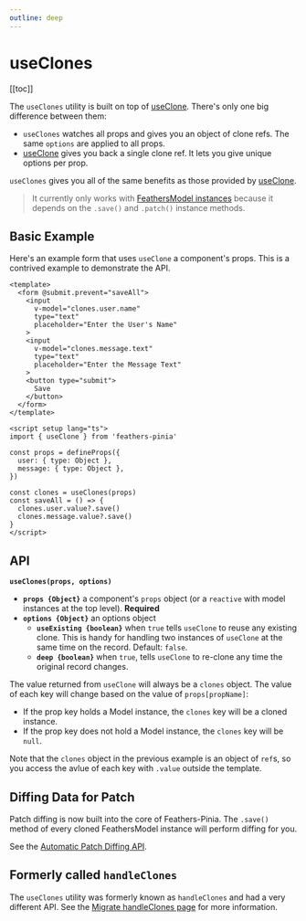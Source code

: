 ```yaml
---
outline: deep
---
```


<script setup>
import Badge from '../components/Badge.vue'
import pkg from '../../package.json'
import BlockQuote from '../components/BlockQuote.vue'
</script>

<div style="position: fixed; z-index: 1000; top: 2px; right: 2px;">
  <Badge :label="`v${pkg.version}`" />
</div>

# useClones

[[toc]]

The `useClones` utility is built on top of [useClone](/guide/use-clone). There's only one big difference between them:

- `useClones` watches all props and gives you an object of clone refs. The same `options` are applied to all props.
- [useClone](/guide/use-clone) gives you back a single clone ref. It lets you give unique options per prop.

`useClones` gives you all of the same benefits as those provided by [useClone](/guide/use-clone).

<BlockQuote label="FeathersModel Required">

It currently only works with [FeathersModel instances](/guide/use-feathers-model-instances) because it depends on the
`.save()` and `.patch()` instance methods.

</BlockQuote>

## Basic Example

Here's an example form that uses `useClone` a component's props. This is a contrived example to demonstrate the API.

```vue
<template>
  <form @submit.prevent="saveAll">
    <input
      v-model="clones.user.name"
      type="text"
      placeholder="Enter the User's Name"
    >
    <input
      v-model="clones.message.text"
      type="text"
      placeholder="Enter the Message Text"
    >
    <button type="submit">
      Save
    </button>
  </form>
</template>

<script setup lang="ts">
import { useClone } from 'feathers-pinia'

const props = defineProps({
  user: { type: Object },
  message: { type: Object },
})

const clones = useClones(props)
const saveAll = () => {
  clones.user.value?.save()
  clones.message.value?.save()
}
</script>
```

## API

**`useClones(props, options)`**

- **`props {Object}`** a component's `props` object (or a `reactive` with model instances at the top level). **Required**
- **`options {Object}`** an options object
  - **`useExisting {boolean}`** when `true` tells `useClone` to reuse any existing clone. This is handy for handling
  two instances of `useClone` at the same time on the record. Default: `false`.
  - **`deep {boolean}`** when `true`, tells `useClone` to re-clone any time the original record changes.

The value returned from `useClone` will always be a `clones` object. The value of each key will change based on the
value of `props[propName]`:

- If the prop key holds a Model instance, the `clones` key will be a cloned instance.
- If the prop key does not hold a Model instance, the `clones` key will be `null`.

Note that the `clones` object in the previous example is an object of `ref`s, so you access the avlue of each key with
`.value` outside the template.

## Diffing Data for Patch

Patch diffing is now built into the core of Feathers-Pinia. The `.save()` method of every cloned FeathersModel instance
will perform diffing for you.

See the [Automatic Patch Diffing API](/guide/use-feathers-model-instances.html#patch-diffing).

## Formerly called `handleClones`

The `useClones` utility was formerly known as `handleClones` and had a very different API. See the
[Migrate handleClones page](/guide/migrate-handle-clones) for more information.
